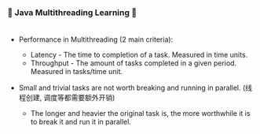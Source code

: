 ### 🧵 Java Multithreading Learning 🥇 <br><br>

* Performance in Multithreading (2 main criteria):
    - Latency - The time to  completion of a task. Measured in time units.
    - Throughput - The amount of tasks completed in a given period. Measured in tasks/time unit.

* Small and trivial tasks are not worth breaking and running in parallel. (线程创建, 调度等都需要额外开销)
    - The longer and heavier the original task is, the more worthwhile it is to break it and run it in parallel.
